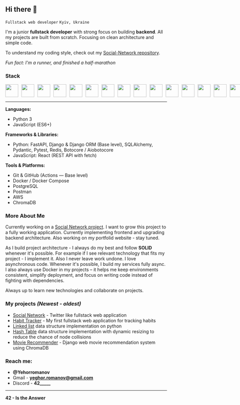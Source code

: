 ## Hi there 👋
`Fullstack web developer`
`Kyiv, Ukraine`

I'm a junior **fullstack developer** with strong focus on building **backend**.
All my projects are built from scratch. Focusing on clean architecture and simple code.

To understand my coding style, check out my [Social-Network repository](https://github.com/yeghor/SocialNetwork.git).

_Fun fact: I'm a runner, and finished a half-marathon_

### Stack
<div style="display:flex; gap:10px; align-items:center;">
  <img width="40px" src="https://cdn.jsdelivr.net/gh/devicons/devicon@latest/icons/python/python-original.svg" />
  <img width="40px" src="https://cdn.jsdelivr.net/gh/devicons/devicon@latest/icons/javascript/javascript-original.svg" />
  <img width="40px" src="https://cdn.jsdelivr.net/gh/devicons/devicon@latest/icons/html5/html5-original.svg" />
  <img width="40px" src="https://cdn.jsdelivr.net/gh/devicons/devicon@latest/icons/redis/redis-original.svg" />
  <img width="40px" src="https://cdn.jsdelivr.net/gh/devicons/devicon@latest/icons/postgresql/postgresql-original.svg" />
  <img width="40px" src="https://cdn.jsdelivr.net/gh/devicons/devicon@latest/icons/amazonwebservices/amazonwebservices-original-wordmark.svg" />
  <img width="40px" src="https://cdn.jsdelivr.net/gh/devicons/devicon@latest/icons/git/git-original.svg" />
  <img width="40px" src="https://cdn.jsdelivr.net/gh/devicons/devicon@latest/icons/docker/docker-original.svg" />
  <img width="40px" src="https://cdn.jsdelivr.net/gh/devicons/devicon@latest/icons/postman/postman-original.svg" />
  <img width="40px" src="https://cdn.jsdelivr.net/gh/devicons/devicon@latest/icons/githubactions/githubactions-original.svg" />
  <img width="40px" src="https://cdn.jsdelivr.net/gh/devicons/devicon@latest/icons/react/react-original.svg" />
  <img width="40px" src="https://cdn.jsdelivr.net/gh/devicons/devicon@latest/icons/fastapi/fastapi-original-wordmark.svg" />
  <img width="40px" src="https://cdn.jsdelivr.net/gh/devicons/devicon@latest/icons/sqlalchemy/sqlalchemy-original.svg" />
  <img width="40px" src="https://cdn.jsdelivr.net/gh/devicons/devicon@latest/icons/pytest/pytest-original.svg" />
  <img width="40px" src="https://cdn.jsdelivr.net/gh/devicons/devicon@latest/icons/django/django-plain-wordmark.svg" />
</div>

---

**Languages:**
- Python 3
- JavaScript (ES6+)

**Frameworks & Libraries:**
- Python: FastAPI, Django & Django ORM (Base level), SQLAlchemy, Pydantic, Pytest, Redis, Botocore / Aiobotocore
- JavaScript: React (REST API with fetch)

**Tools & Platforms:**
- Git & GitHub (Actions — Base level)
- Docker / Docker Compose
- PostgreSQL
- Postman
- AWS
- ChromaDB

### More About Me

Currently working on a [Social Network project](https://github.com/yeghor/SocialNetwork.git). I want to grow this project to a fully working application. Currently implementing frontend and upgrading backend architecture.
Also working on my portfolid website - stay tuned.

As I build project architecture - I always do my best and follow **SOLID** whenever it's possible. For example if I see relevant technology that fits my project - I implement it. Also I never leave work undone.
I love asynchronous code. Whenever it's possible, I build my services fully async.
I also always use Docker in my projects – it helps me keep environments consistent, simplify deployment, and focus on writing code instead of fighting with dependencies.

Always up to learn new technologies and collaborate on projects.

### My projects _(Newest - oldest)_
- [Social Network](https://github.com/yeghor/SocialNetwork.git) - Twitter like fullstack web application
- [Habit Tracker](https://github.com/yeghor/Fullstack-Habit-Tracker-React-fastAPI) - My first fullstack web application for tracking habits
- [Linked list](https://github.com/yeghor/Linked-List) data structure implementation on python
- [Hash Table](https://github.com/yeghor/Hash-Table-With-Dynamic-Resizing) data structure implementation with dynamic resizing to reduce the chance of node collisions
- [Movie Recommender](https://github.com/yeghor/Movie-Recommender) - Django web movie recommendation system using ChromaDB



### **Reach me:**
- **@Yehorromanov**
- Gmail - **yeghor.romanov@gmail.com**
- Discord - **42_____**

---

**42 - Is the Answer**

<!--
**yeghor/yeghor** is a ✨ _special_ ✨ repository because its `README.md` (this file) appears on your GitHub profile.

Here are some ideas to get you started:

- 🔭 I’m currently working on ...
- 🌱 I’m currently learning ...
- 👯 I’m looking to collaborate on ...
- 🤔 I’m looking for help with ...
- 💬 Ask me about ...
- 📫 How to reach me: ...
- 😄 Pronouns: ...
- ⚡ Fun fact: ...
-->
